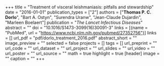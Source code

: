 +++
title = "Treatment of visceral leishmaniasis: pitfalls and stewardship"
date = "2016-01-01"
publication_types = ["2"]
authors = ["**Thomas P. C. Dorlo**", "Bart A. Ostyn", "Surendra Uranw", "Jean-Claude Dujardin", "Marleen Boelaert"]
publication = "_The Lancet Infectious Diseases_"
abstract = ""
doi = "10.1016/S1473-3099(16)30091-3"
links = [{name = "PubMed", url = "https://www.ncbi.nlm.nih.gov/pubmed/27352756"}]
links = []
url_pdf = "pdf/dorlo_treatment_2016.pdf"
abstract_short = ""
image_preview = ""
selected = false
projects = []
tags = []
url_preprint = ""
url_code = ""
url_dataset = ""
url_project = ""
url_slides = ""
url_video = ""
url_poster = ""
url_source = ""
math = true
highlight = true
[header]
image = ""
caption = ""
+++
